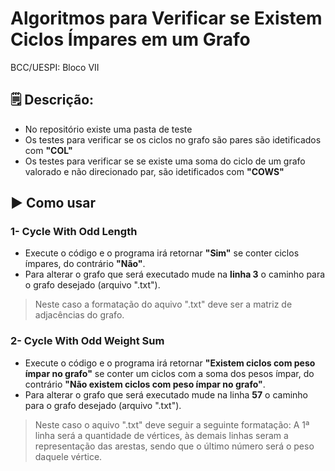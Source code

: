 # Algoritmos para Verificar se Existem Ciclos Ímpares em um Grafo
BCC/UESPI: Bloco VII

## 🗒️ Descrição:
- No repositório existe uma pasta de teste
- Os testes para verificar se os ciclos no grafo são pares são idetificados com <strong>"COL"</strong>
- Os testes para verificar se se existe uma soma do ciclo de um grafo valorado e não direcionado par, são idetificados com <strong>"COWS"</strong>


## ▶️ Como usar

### 1- Cycle With Odd Length <br>
- Execute o código e o programa irá retornar <strong>"Sim"</strong> se conter ciclos ímpares, do contrário <strong>"Não"</strong>. <br>
- Para alterar o grafo que será executado mude na <strong>linha 3</strong> o caminho para o grafo desejado (arquivo ".txt").
> Neste caso a formatação do aquivo ".txt" deve ser a matriz de adjacências do grafo.  

### 2- Cycle With Odd Weight Sum <br>
- Execute o código e o programa irá retornar <strong>"Existem ciclos com peso ímpar no grafo"</strong> se conter um ciclos com a soma dos pesos ímpar, do contrário <strong>"Não existem ciclos com peso ímpar no grafo"</strong>. <br>
- Para alterar o grafo que será executado mude na linha <strong>57</strong> o caminho para o grafo desejado (arquivo ".txt").
> Neste caso o aquivo ".txt" deve seguir a seguinte formatação: A 1ª linha será a quantidade de vértices, às demais linhas seram a representação das arestas, sendo que o último número será o peso daquele vértice.
